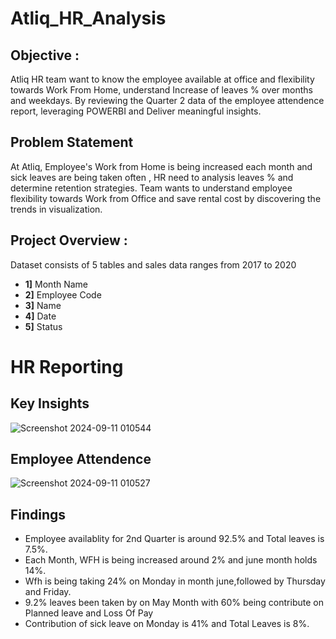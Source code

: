 # Atliq_HR_Analysis
## Objective : 
Atliq HR team want to know the employee available at office and flexibility towards Work From Home, understand Increase of leaves % over months and weekdays. By reviewing the Quarter 2 data of the employee attendence report, leveraging POWERBI and Deliver meaningful insights.
## Problem Statement
At Atliq, Employee's Work from Home is being increased each month and sick leaves are being taken often , HR need to analysis leaves % and determine retention strategies. Team wants to understand employee flexibility towards Work from Office and save rental cost by discovering the trends in visualization.
## Project Overview : 
Dataset consists of 5 tables and sales data ranges from 2017 to 2020
- **1]** Month Name
- **2]** Employee Code
- **3]** Name
- **4]** Date
- **5]** Status

# HR Reporting
## Key Insights 
![Screenshot 2024-09-11 010544](https://github.com/user-attachments/assets/c8e39ed6-5fd4-41b1-82ae-2e5739bbf3e2)

## Employee Attendence
![Screenshot 2024-09-11 010527](https://github.com/user-attachments/assets/913d82fa-aa88-4407-8b6a-6a07eb49e518)

## Findings
- Employee availablity for 2nd Quarter is around 92.5% and Total leaves is 7.5%.
- Each Month, WFH is being increased around 2% and june month holds 14%.
- Wfh is being taking 24% on Monday in month june,followed by Thursday and Friday.
- 9.2% leaves been taken by on May Month with 60% being contribute on Planned leave and Loss Of Pay
- Contribution of sick leave on Monday is 41% and Total Leaves is 8%.



